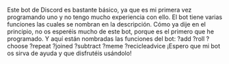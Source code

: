 Este bot de Discord es bastante básico, ya que es mi primera vez programando uno y no tengo mucho experiencia con ello.
El bot tiene varias funciones las cuales se nombran en la descripción.
Cómo ya dije en el principio, no os esperéis mucho de este bot, porque es el primero que he programado.
Y aquí están nombradas las funciones del bot:
?add  ?roll  ?choose  ?repeat  ?joined  ?subtract  ?meme  ?recicleadvice
¡Espero que mi bot os sirva de ayuda y que disfrutéis usándolo!
